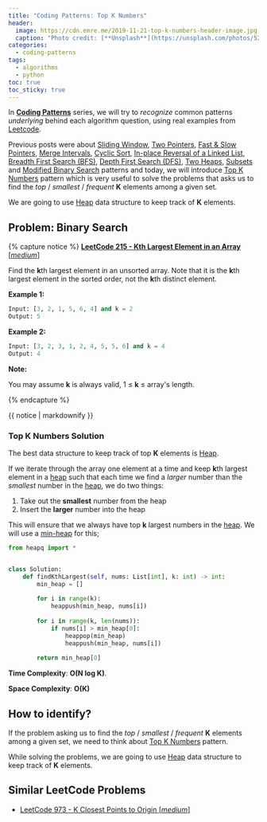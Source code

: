 ```yaml
---
title: "Coding Patterns: Top K Numbers"
header:
  image: https://cdn.emre.me/2019-11-21-top-k-numbers-header-image.jpg
  caption: "Photo credit: [**Unsplash**](https://unsplash.com/photos/52p1K0d0euM)"
categories:
  - coding-patterns
tags:
  - algorithms
  - python
toc: true
toc_sticky: true
---
```


In **[Coding Patterns](https://emre.me/categories/#coding-patterns)** series, we will try to *recognize* common patterns *underlying* behind each algorithm question, using real examples from [Leetcode](https://leetcode.com/).

Previous posts were about [Sliding Window](https://emre.me/coding-patterns/sliding-window/), [Two Pointers](https://emre.me/coding-patterns/two-pointers/), [Fast & Slow Pointers](https://emre.me/coding-patterns/fast-slow-pointers/), [Merge Intervals](https://emre.me/coding-patterns/merge-intervals/), [Cyclic Sort](https://emre.me/coding-patterns/cyclic-sort/), [In-place Reversal of a Linked List](https://emre.me/coding-patterns/in-place-reversal-of-a-linked-list/), [Breadth First Search (BFS)](https://emre.me/coding-patterns/breadth-first-search/), [Depth First Search (DFS)](https://emre.me/coding-patterns/depth-first-search/), [Two Heaps](https://emre.me/coding-patterns/two-heaps/), [Subsets](https://emre.me/coding-patterns/subsets/) and [Modified Binary Search](https://emre.me/coding-patterns/modified-binary-search/) patterns and today, we will introduce [Top K Numbers](https://emre.me/coding-patterns/top-k-numbers) pattern which is very useful to solve the problems that asks us to find the *top* / *smallest* / *frequent* **K** elements among a given set.

We are going to use [Heap](https://emre.me/data-structures/heaps/) data structure to keep track of **K** elements.

## Problem: Binary Search ##
{% capture notice %}
[**LeetCode 215 - Kth Largest Element in an Array** [*medium*]](https://leetcode.com/problems/kth-largest-element-in-an-array/)

Find the **k**th largest element in an unsorted array. Note that it is the **k**th largest element in the sorted order, not the **k**th distinct element.

**Example 1:**

```python
Input: [3, 2, 1, 5, 6, 4] and k = 2
Output: 5
```


**Example 2:**

```python
Input: [3, 2, 3, 1, 2, 4, 5, 5, 6] and k = 4
Output: 4
```

**Note:**

You may assume **k** is always valid, 1 ≤ **k** ≤ array's length.

{% endcapture %}

<div class="notice--info">
  {{ notice | markdownify }}
</div>

### Top K Numbers Solution ###

The best data structure to keep track of top **K** elements is [Heap](https://emre.me/data-structures/heaps/).

If we iterate through the array one element at a time and keep **k**th largest element in a [heap](https://emre.me/data-structures/heaps/) such that each time we find a *larger* number than the *smallest* number in the [heap](https://emre.me/data-structures/heaps/), we do two things:


1. Take out the **smallest** number from the heap
2. Insert the **larger** number into the heap

This will ensure that we always have top **k** largest numbers in the [heap](https://emre.me/data-structures/heaps/). We will use a [min-heap](https://emre.me/data-structures/heaps/#min_heapify-and-build_min_heap) for this; 

```python
from heapq import *


class Solution:
    def findKthLargest(self, nums: List[int], k: int) -> int:
        min_heap = []
        
        for i in range(k):
            heappush(min_heap, nums[i])
        
        for i in range(k, len(nums)):
            if nums[i] > min_heap[0]:
                heappop(min_heap)
                heappush(min_heap, nums[i])
            
        return min_heap[0]
```

**Time Complexity**: **O(N log K)**.

**Space Complexity**: **O(K)**

## How to identify? ##
If the problem asking us to find the *top* / *smallest* / *frequent* **K** elements among a given set, we need to think about [Top K Numbers](https://emre.me/coding-patterns/top-k-numbers) pattern.

While solving the problems, we are going to use [Heap](https://emre.me/data-structures/heaps/) data structure to keep track of **K** elements.

## Similar LeetCode Problems ##
* [LeetCode 973 - K Closest Points to Origin [*medium*]](https://leetcode.com/problems/k-closest-points-to-origin/)